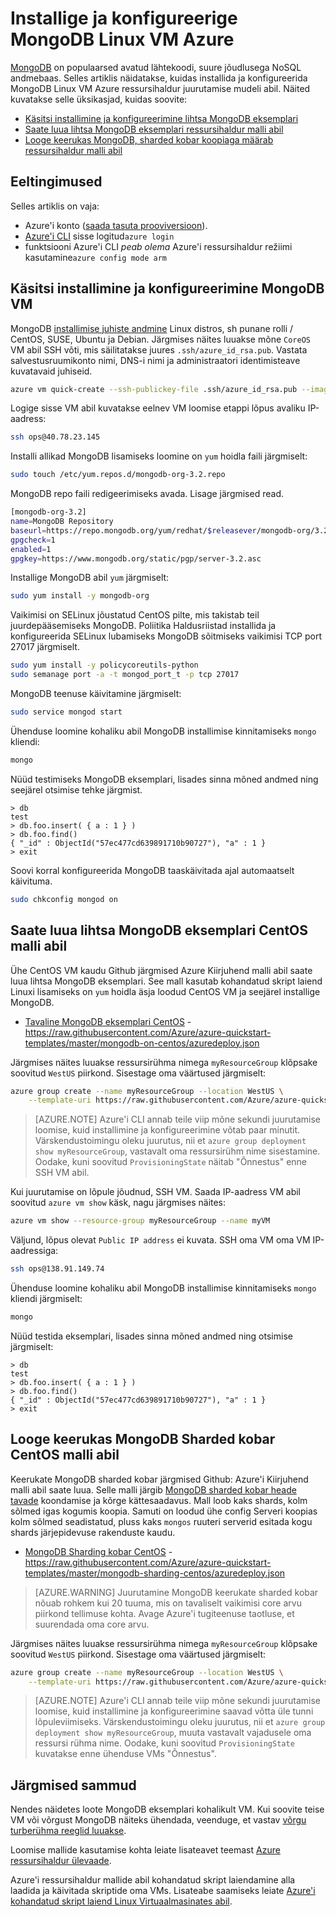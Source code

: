 <properties
   pageTitle="Installige MongoDB Linux VM | Microsoft Azure'i"
   description="Siit saate teada, kuidas installida ja konfigureerida MongoDB Linux virtuaalse masina Azure'i ressursihaldur juurutamise mudeli kasutamine."
   services="virtual-machines-linux"
   documentationCenter=""
   authors="iainfoulds"
   manager="timlt"
   editor=""/>

<tags
   ms.service="virtual-machines-linux"
   ms.devlang="na"
   ms.topic="article"
   ms.tgt_pltfrm="vm-linux"
   ms.workload="infrastructure"
   ms.date="09/29/2016"
   ms.author="iainfou"/>

# <a name="install-and-configure-mongodb-on-a-linux-vm-in-azure"></a>Installige ja konfigureerige MongoDB Linux VM Azure
[MongoDB](http://www.mongodb.org) on populaarsed avatud lähtekoodi, suure jõudlusega NoSQL andmebaas. Selles artiklis näidatakse, kuidas installida ja konfigureerida MongoDB Linux VM Azure ressursihaldur juurutamise mudeli abil. Näited kuvatakse selle üksikasjad, kuidas soovite:

- [Käsitsi installimine ja konfigureerimine lihtsa MongoDB eksemplari](#manually-install-and-configure-mongodb-on-a-vm)
- [Saate luua lihtsa MongoDB eksemplari ressursihaldur malli abil](#create-basic-mongodb-instance-on-centos-using-a-template)
- [Looge keerukas MongoDB, sharded kobar koopiaga määrab ressursihaldur malli abil](#create-a-complex-mongodb-sharded-cluster-on-centos-using-a-template)


## <a name="prerequisites"></a>Eeltingimused
Selles artiklis on vaja:

- Azure'i konto ([saada tasuta prooviversioon](https://azure.microsoft.com/pricing/free-trial/)).
- [Azure'i CLI](../xplat-cli-install.md) sisse logitud`azure login`
- funktsiooni Azure'i CLI *peab olema* Azure'i ressursihaldur režiimi kasutamine`azure config mode arm`


## <a name="manually-install-and-configure-mongodb-on-a-vm"></a>Käsitsi installimine ja konfigureerimine MongoDB VM
MongoDB [installimise juhiste andmine](https://docs.mongodb.com/manual/administration/install-on-linux/) Linux distros, sh punane rolli / CentOS, SUSE, Ubuntu ja Debian. Järgmises näites luuakse mõne `CoreOS` VM abil SSH võti, mis säilitatakse juures `.ssh/azure_id_rsa.pub`. Vastata salvestusruumikonto nimi, DNS-i nimi ja administraatori identimisteave kuvatavaid juhiseid.

```bash
azure vm quick-create --ssh-publickey-file .ssh/azure_id_rsa.pub --image-urn CentOS
```

Logige sisse VM abil kuvatakse eelnev VM loomise etappi lõpus avaliku IP-aadress:

```bash
ssh ops@40.78.23.145
```

Installi allikad MongoDB lisamiseks loomine on `yum` hoidla faili järgmiselt:

```bash
sudo touch /etc/yum.repos.d/mongodb-org-3.2.repo
```

MongoDB repo faili redigeerimiseks avada. Lisage järgmised read.

```bash
[mongodb-org-3.2]
name=MongoDB Repository
baseurl=https://repo.mongodb.org/yum/redhat/$releasever/mongodb-org/3.2/x86_64/
gpgcheck=1
enabled=1
gpgkey=https://www.mongodb.org/static/pgp/server-3.2.asc
```

Installige MongoDB abil `yum` järgmiselt:

```bash
sudo yum install -y mongodb-org
```

Vaikimisi on SELinux jõustatud CentOS pilte, mis takistab teil juurdepääsemiseks MongoDB. Poliitika Haldusriistad installida ja konfigureerida SELinux lubamiseks MongoDB sõitmiseks vaikimisi TCP port 27017 järgmiselt. 

```bash
sudo yum install -y policycoreutils-python
sudo semanage port -a -t mongod_port_t -p tcp 27017
```

MongoDB teenuse käivitamine järgmiselt:

```bash
sudo service mongod start
```

Ühenduse loomine kohaliku abil MongoDB installimise kinnitamiseks `mongo` kliendi:

```bash
mongo
```

Nüüd testimiseks MongoDB eksemplari, lisades sinna mõned andmed ning seejärel otsimise tehke järgmist.

```
> db
test
> db.foo.insert( { a : 1 } )  
> db.foo.find()  
{ "_id" : ObjectId("57ec477cd639891710b90727"), "a" : 1 }
> exit
```

Soovi korral konfigureerida MongoDB taaskäivitada ajal automaatselt käivituma.

```bash
sudo chkconfig mongod on
```


## <a name="create-basic-mongodb-instance-on-centos-using-a-template"></a>Saate luua lihtsa MongoDB eksemplari CentOS malli abil
Ühe CentOS VM kaudu Github järgmised Azure Kiirjuhend malli abil saate luua lihtsa MongoDB eksemplari. See mall kasutab kohandatud skript laiend Linuxi lisamiseks on `yum` hoidla äsja loodud CentOS VM ja seejärel installige MongoDB.

- [Tavaline MongoDB eksemplari CentOS](https://github.com/Azure/azure-quickstart-templates/tree/master/mongodb-on-centos) - https://raw.githubusercontent.com/Azure/azure-quickstart-templates/master/mongodb-on-centos/azuredeploy.json

Järgmises näites luuakse ressursirühma nimega `myResourceGroup` klõpsake soovitud `WestUS` piirkond. Sisestage oma väärtused järgmiselt:

```bash
azure group create --name myResourceGroup --location WestUS \
    --template-uri https://raw.githubusercontent.com/Azure/azure-quickstart-templates/master/mongodb-on-centos/azuredeploy.json
```

> [AZURE.NOTE] Azure'i CLI annab teile viip mõne sekundi juurutamise loomise, kuid installimine ja konfigureerimine võtab paar minutit. Värskendustoimingu oleku juurutus, nii et `azure group deployment show myResourceGroup`, vastavalt oma ressursirühm nime sisestamine. Oodake, kuni soovitud `ProvisioningState` näitab "Õnnestus" enne SSH VM abil.

Kui juurutamise on lõpule jõudnud, SSH VM. Saada IP-aadress VM abil soovitud `azure vm show` käsk, nagu järgmises näites:

```bash
azure vm show --resource-group myResourceGroup --name myVM
```

Väljund, lõpus olevat `Public IP address` ei kuvata. SSH oma VM oma VM IP-aadressiga:

```bash
ssh ops@138.91.149.74
```

Ühenduse loomine kohaliku abil MongoDB installimise kinnitamiseks `mongo` kliendi järgmiselt:

```bash
mongo
```

Nüüd testida eksemplari, lisades sinna mõned andmed ning otsimise järgmiselt:

```
> db
test
> db.foo.insert( { a : 1 } )  
> db.foo.find()  
{ "_id" : ObjectId("57ec477cd639891710b90727"), "a" : 1 }
> exit
```


## <a name="create-a-complex-mongodb-sharded-cluster-on-centos-using-a-template"></a>Looge keerukas MongoDB Sharded kobar CentOS malli abil
Keerukate MongoDB sharded kobar järgmised Github: Azure'i Kiirjuhend malli abil saate luua. Selle malli järgib [MongoDB sharded kobar heade tavade](https://docs.mongodb.com/manual/core/sharded-cluster-components/) koondamise ja kõrge kättesaadavus. Mall loob kaks shards, kolm sõlmed igas kogumis koopia. Samuti on loodud ühe config Serveri koopias kolm sõlmed seadistatud, pluss kaks `mongos` ruuteri serverid esitada kogu shards järjepidevuse rakenduste kaudu.

- [MongoDB Sharding kobar CentOS](https://github.com/Azure/azure-quickstart-templates/tree/master/mongodb-sharding-centos) - https://raw.githubusercontent.com/Azure/azure-quickstart-templates/master/mongodb-sharding-centos/azuredeploy.json

> [AZURE.WARNING] Juurutamine MongoDB keerukate sharded kobar nõuab rohkem kui 20 tuuma, mis on tavaliselt vaikimisi core arvu piirkond tellimuse kohta. Avage Azure'i tugiteenuse taotluse, et suurendada oma core arvu.

Järgmises näites luuakse ressursirühma nimega `myResourceGroup` klõpsake soovitud `WestUS` piirkond. Sisestage oma väärtused järgmiselt:

```bash
azure group create --name myResourceGroup --location WestUS \
    --template-uri https://raw.githubusercontent.com/Azure/azure-quickstart-templates/master/mongodb-sharding-centos/azuredeploy.json
```

> [AZURE.NOTE] Azure'i CLI annab teile viip mõne sekundi juurutamise loomise, kuid installimine ja konfigureerimine saavad võtta üle tunni lõpuleviimiseks. Värskendustoimingu oleku juurutus, nii et `azure group deployment show myResourceGroup`, muuta vastavalt vajadusele oma ressursi rühma nime. Oodake, kuni soovitud `ProvisioningState` kuvatakse enne ühenduse VMs "Õnnestus".


## <a name="next-steps"></a>Järgmised sammud
Nendes näidetes loote MongoDB eksemplari kohalikult VM. Kui soovite teise VM või võrgust MongoDB näiteks ühendada, veenduge, et vastav [võrgu turberühma reeglid luuakse](virtual-machines-linux-nsg-quickstart.md).

Loomise mallide kasutamise kohta leiate lisateavet teemast [Azure ressursihaldur ülevaade](../azure-resource-manager/resource-group-overview.md).

Azure'i ressursihaldur mallide abil kohandatud skript laiendamine alla laadida ja käivitada skriptide oma VMs. Lisateabe saamiseks leiate [Azure'i kohandatud skript laiend Linux Virtuaalmasinates abil](virtual-machines-linux-extensions-customscript.md).